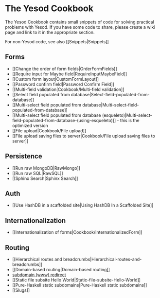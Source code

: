 # The Yesod Cookbook

The Yesod Cookbook contains small snippets of code for solving practical problems with Yesod. If you have some code to share, please create a wiki page and link to it in the appropriate section.

For non-Yesod code, see also [[Snippets|Snippets]]

## Forms

* [[Change the order of form fields|OrderFormFields]]
* [[Require input for Maybe field|RequireInputMaybeField]]
* [[Custom form layout|CustomFormLayout]]
* [[Password confirm field|Password Confirm Field]]
* [[Multi-field validation|Cookbook/Multi-field validation]]
* [[Select field populated from database|Select-field-populated-from-database]]
* [[Multi-select field populated from database|Multi-select-field-populated-from-database]]
* [[Multi-select field populated from database (esqueleto)|Multi-select-field-populated-from-database-(using-esqueleto)]] - this is the optimized version
* [[File upload|Cookbook/File upload]]
* [[File upload saving files to server|Cookbook/File upload saving files to server]]

## Persistence

* [[Run raw MongoDB|RawMongo]]
* [[Run raw SQL|RawSQL]]
* [[Sphinx Search|Sphinx Search]]

## Auth

* [[Use HashDB in a scaffolded site|Using HashDB In a Scaffolded Site]]

## Internationalization

* [[Internationalization of forms|Cookbook/InternationalizedForm]]

## Routing

* [[Hierarchical routes and breadcrumbs|Hierarchical-routes-and-breadcrumbs]]
* [[Domain-based routing|Domain-based routing]]
* [subdomain (www) redirect](/show/topic/536)
* [[Static file subsite Hello World|Static-file-subsite-Hello-World]]
* [[Pure-Haskell static subdomains|Pure-Haskell static subdomains]]
* [[Slugs]]
